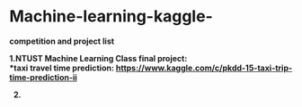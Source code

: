 # Machine-learning-kaggle-

<b>competition and project list</b>

<b>1.NTUST Machine Learning Class final project:</br>
*taxi travel time prediction:
  https://www.kaggle.com/c/pkdd-15-taxi-trip-time-prediction-ii

2.
